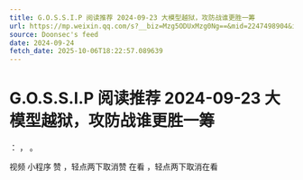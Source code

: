 ```yaml
---
title: G.O.S.S.I.P 阅读推荐 2024-09-23 大模型越狱，攻防战谁更胜一筹
url: https://mp.weixin.qq.com/s?__biz=Mzg5ODUxMzg0Ng==&mid=2247498904&idx=1&sn=27f163c5902b809c06ec9dde98a93bfe
source: Doonsec's feed
date: 2024-09-24
fetch_date: 2025-10-06T18:22:57.089639
---
```


# G.O.S.S.I.P 阅读推荐 2024-09-23 大模型越狱，攻防战谁更胜一筹

：
，
。

视频
小程序
赞
，轻点两下取消赞
在看
，轻点两下取消在看